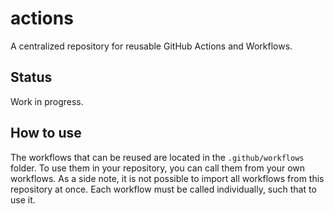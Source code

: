 # actions

A centralized repository for reusable GitHub Actions and Workflows.

## Status

Work in progress.

## How to use

The workflows that can be reused are located in the `.github/workflows` folder. To use them in your repository, you can
call them from your own workflows. As a side note, it is not possible to import all workflows from this repository
at once. Each workflow must be called individually, such that to use it.

